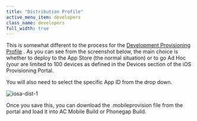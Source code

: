 ```yaml
---
title: "Distribution Profile"
active_menu_item: developers
class_name: developers
full_width: true
---
```



This is somewhat different to the process for the [Development Provisioning Profile](../setting-up-for-development/create-a-provisioning-profile.htm) . As you can see from the screenshot below, the main choice is whether to deploy to the App Store (the normal situation) or to go Ad Hoc (your are limited to 100 devices as defined in the Devices section of the iOS Provisioning Portal.

You will also need to select the specific App ID from the drop down.

![iosa-dist-1](/img/docs/iosa-dist-1.zoom68.png)

Once you save this, you can download the .mobileprovision file from the portal and load it into AC Mobile Build or Phonegap Build.

